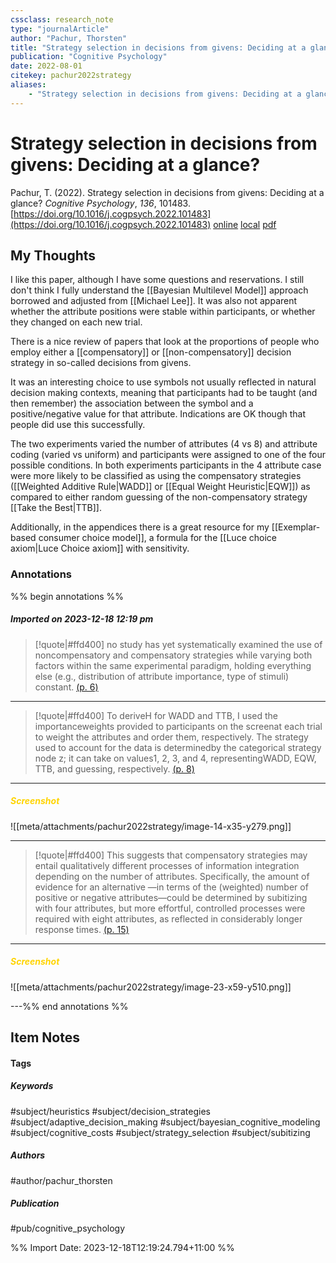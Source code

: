 ```yaml
---
cssclass: research_note
type: "journalArticle"
author: "Pachur, Thorsten"
title: "Strategy selection in decisions from givens: Deciding at a glance?"
publication: "Cognitive Psychology"
date: 2022-08-01
citekey: pachur2022strategy
aliases: 
    - "Strategy selection in decisions from givens: Deciding at a glance?"
---
```


# Strategy selection in decisions from givens: Deciding at a glance?

Pachur, T. (2022). Strategy selection in decisions from givens: Deciding at a glance? _Cognitive Psychology_, _136_, 101483. [https://doi.org/10.1016/j.cogpsych.2022.101483](https://doi.org/10.1016/j.cogpsych.2022.101483)
[online](http://zotero.org/users/local/kZl3QdXV/items/2EUG8NVE) [local](zotero://select/library/items/2EUG8NVE) [pdf](file:///home/gjc216/Zotero/storage/4ZTARCCB/Pachur%20-%202022%20-%20Strategy%20selection%20in%20decisions%20from%20givens%20Decid.pdf)
 
## My Thoughts

I like this paper, although I have some questions and reservations. I still don't think I fully understand the [[Bayesian Multilevel Model]] approach borrowed and adjusted from [[Michael Lee]]. It was also not apparent whether the attribute positions were stable within participants, or whether they changed on each new trial.

There is a nice review of papers that look at the proportions of people who employ either a [[compensatory]] or [[non-compensatory]] decision strategy in so-called decisions from givens.

It was an interesting choice to use symbols not usually reflected in natural decision making contexts, meaning that participants had to be taught (and then remember) the association between the symbol and a positive/negative value for that attribute. Indications are OK though that people did use this successfully.

The two experiments varied the number of attributes (4 vs 8) and attribute coding (varied vs uniform) and participants were assigned to one of the four possible conditions. In both experiments participants in the 4 attribute case were more likely to be classified as using the compensatory strategies ([[Weighted Additive Rule|WADD]] or [[Equal Weight Heuristic|EQW]]) as compared to either random guessing of the non-compensatory strategy [[Take the Best|TTB]].

Additionally, in the appendices there is a great resource for my [[Exemplar-based consumer choice model]], a formula for the [[Luce choice axiom|Luce Choice axiom]] with sensitivity.
 
### Annotations

%% begin annotations %%
##### Imported on 2023-12-18 12:19 pm
>[!quote|#ffd400]
>no study has yet systematically examined the use of noncompensatory and compensatory strategies while varying both factors within the same experimental paradigm, holding everything else (e.g., distribution of attribute importance, type of stimuli) constant. [(p. 6)](zotero://open-pdf/library/items/4ZTARCCB?page=6&annotation=D445HRFM)

---
>[!quote|#ffd400]
>To deriveH for WADD and TTB, I used the importanceweights provided to participants on the screenat each trial to weight the attributes and order them, respectively. The strategy used to account for the data is determinedby the categorical strategy node z; it can take on values1, 2, 3, and 4, representingWADD, EQW, TTB, and guessing, respectively. [(p. 8)](zotero://open-pdf/library/items/4ZTARCCB?page=8&annotation=IFW94ED3)

---
##### <span style="color: #ffd400">Screenshot</span>
![[meta/attachments/pachur2022strategy/image-14-x35-y279.png]]

---
>[!quote|#ffd400]
>This suggests that compensatory strategies may entail qualitatively different processes of information integration depending on the number of attributes. Specifically, the amount of evidence for an alternative —in terms of the (weighted) number of positive or negative attributes—could be determined by subitizing with four attributes, but more effortful, controlled processes were required with eight attributes, as reflected in considerably longer response times. [(p. 15)](zotero://open-pdf/library/items/4ZTARCCB?page=15&annotation=6DAG9YZS)

---
##### <span style="color: #ffd400">Screenshot</span>
![[meta/attachments/pachur2022strategy/image-23-x59-y510.png]]

---%% end annotations %%

## Item Notes

#### Tags

##### Keywords

#subject/heuristics #subject/decision_strategies #subject/adaptive_decision_making #subject/bayesian_cognitive_modeling #subject/cognitive_costs #subject/strategy_selection #subject/subitizing 

##### Authors

#author/pachur_thorsten

##### Publication

#pub/cognitive_psychology


%% Import Date: 2023-12-18T12:19:24.794+11:00 %%
